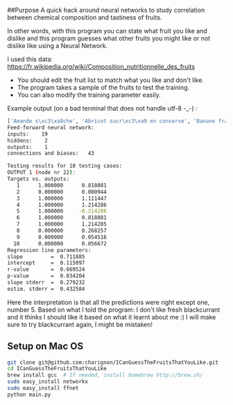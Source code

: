 ##Purpose 
A quick hack around neural networks to study correlation between chemical composition and tastiness of fruits.

In other words, with this program you can state what fruit you like and dislike and this program guesses what other fruits you might like or not dislike like using a Neural Network.

I used this data: https://fr.wikipedia.org/wiki/Composition_nutritionnelle_des_fruits

- You should edit the fruit list to match what you like and don't like.
- The program takes a sample of the fruits to test the training.
- You can also modify the training parameter easily.

Example output (on a bad terminal that does not handle utf-8 -_-) :
```bash
['Amande s\xc3\xa8che', 'Abricot sucr\xc3\xa9 en conserve', 'Banane fra\xc3\xaeche', 'Banane s\xc3\xa9ch\xc3\xa9e', 'Cassis frais', 'Pistachefra\xc3\xaeche', 'Poire', 'Cerise en conserve', 'Grenadefra\xc3\xaeche', 'Orange']
Feed-forward neural network: 
inputs:    19 
hiddens:    2 
outputs:    1 
connections and biases:   43

Testing results for 10 testing cases:
OUTPUT 1 (node nr 22):
Targets vs. outputs:
   1      1.000000      0.818081
   2      0.000000      0.080944
   3      1.000000      1.111447
   4      1.000000      1.214286
   5      1.000000     -0.214286
   6      1.000000      0.818081
   7      1.000000      1.214285
   8      0.000000      0.268257
   9      0.000000      0.054516
  10      0.000000      0.056672
Regression line parameters:
slope         =  0.711885
intercept     =  0.115097
r-value       =  0.669524
p-value       =  0.034204
slope stderr  =  0.279232
estim. stderr =  0.432584
```
Here the interpretation is that all the predictions were right except one, number 5.
Based on what I told the program: I don't like fresh blackcurrant and it thinks I should like it based on what it learnt about me :)
I will make sure to try blackcurrant again, I might be mistaken!

## Setup on Mac OS

```bash
git clone git@github.com:charignon/ICanGuessTheFruitsThatYouLike.git
cd ICanGuessTheFruitsThatYouLike
brew install gcc  # If needed, install homebrew http://brew.sh/
sudo easy_install networkx
sudo easy_install ffnet
python main.py
```

